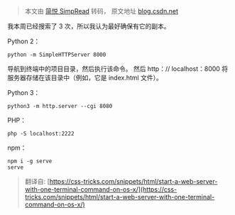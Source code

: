 > 本文由 [简悦 SimpRead](http://ksria.com/simpread/) 转码， 原文地址 [blog.csdn.net](https://blog.csdn.net/cunqu9743/article/details/106999420)

我本周已经搜索了 3 次，所以我认为最好确保有它的副本。

Python 2：

```
python -m SimpleHTTPServer 8000
```

导航到终端中的项目目录，然后执行该命令。 然后 http：// localhost：8000 将服务器存储在该目录中（例如，它是 index.html 文件）。

Python 3：

```
python3 -m http.server --cgi 8080
```

PHP：

```
php -S localhost:2222
```

npm：

```
npm i -g serve
serve
```

> 翻译自: [https://css-tricks.com/snippets/html/start-a-web-server-with-one-terminal-command-on-os-x/](https://css-tricks.com/snippets/html/start-a-web-server-with-one-terminal-command-on-os-x/)